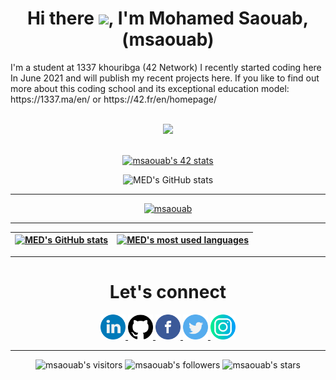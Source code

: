 <h1 align="center">
	Hi there <img src="https://user-images.githubusercontent.com/49567393/149633910-977f6211-103e-4220-b74d-8bf8cd9a896f.gif" width="30px">, I'm Mohamed
	Saouab, (msaouab)</h1>
	I'm a student at 1337 khouribga (42 Network) I recently started coding here In June 2021 and will publish my recent projects here. If you like to find out more about this coding school and its exceptional education model: https://1337.ma/en/ or https://42.fr/en/homepage/
	</br>
	</br>
	
<p align="center">
	<img src="https://user-images.githubusercontent.com/49567393/132992023-9715d770-4225-497a-9eea-041e3d037186.gif" /><br><br>
</p>
<p align="center">
	<a href="https://github.com/oakoudad/badge42"><img src="https://badge.mediaplus.ma/greenbinary/msaouab" alt="msaouab's 42 stats" /></a>
</p>
<!-- <p> -->
<!-- </p> -->
<!-- <p align="center">
	<a href="https://github.com/msaouab">
		<img src="https://badge42.herokuapp.com/api/stats/msaouab?darkmode=true&cursus=42cursus" />
	</a>
</p> -->
<div align="center">

![MED's GitHub stats](https://github-readme-stats.vercel.app/api?username=msaouab&show_icons=true&theme=cobalt)
</div>

---
<p align=center>
	<a href="https://github.com/ryo-ma/github-profile-trophy"><img src="https://github-profile-trophy.vercel.app/?username=msaouab&theme=onedark&row=1&column=7" alt="msaouab"/></a>
</p>

---

 | [![MED's GitHub stats](https://github-readme-stats.vercel.app/api?username=msaouab&count_private=true&show_icons=true&hide=issues&hide_border=true&theme=dracula)](https://github.com/msaouab?tab=repositories) | [![MED's most used languages](https://github-readme-stats.vercel.app/api/top-langs/?username=msaouab&layout=compact&hide_border=true&theme=dracula)](https://github.com/msaouab?tab=repositories) |
|:-:|:-:|
 ---
<h1 align="center">Let's connect</h1>
  
<p align="center">
<a href="https://www.linkedin.com/in/msaouab">
 <img src="/img/linkedin.png" width="40" />
</a>
<a href="https://github.com/msaouab">
 <img src="/img/github-logo.png" width="40" />
</a>
<a href="https://www.facebook.com/msaouab">
 <img src="/img/facebook.png" width="40" />
</a>
<a href="https://twitter.com/msaouab">
 <img src="/img/twitter.png" width="40" />
</a>
<a href="https://www.instagram.com/themedsaouab/">
 <img src="/img/instagram.png" width="40" />
</a>
  </p>

 ---
  
  <p align="center">
	<img alt="msaouab's visitors" src="https://komarev.com/ghpvc/?username=msaouab&color=blue&style=flat&label=visitors" />
	<img alt="msaouab's followers" src="https://img.shields.io/github/followers/msaouab?color=blue" />
	<img alt="msaouab's stars" src="https://img.shields.io/github/stars/msaouab?color=blue" />
</p>
